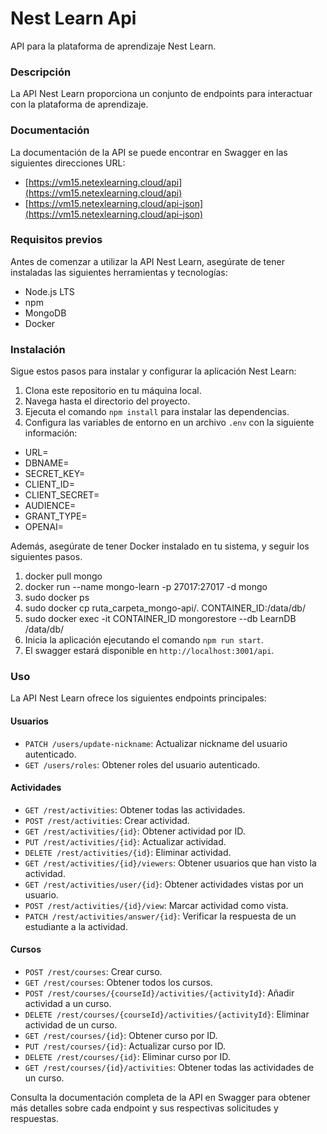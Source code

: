 # Nest Learn Api

 

API para la plataforma de aprendizaje Nest Learn.

 

### Descripción

 

La API Nest Learn proporciona un conjunto de endpoints para interactuar con la plataforma de aprendizaje.

 

### Documentación
La documentación de la API se puede encontrar en Swagger en las siguientes direcciones URL:

 

- [https://vm15.netexlearning.cloud/api](https://vm15.netexlearning.cloud/api)
- [https://vm15.netexlearning.cloud/api-json](https://vm15.netexlearning.cloud/api-json)

 

### Requisitos previos

 

Antes de comenzar a utilizar la API Nest Learn, asegúrate de tener instaladas las siguientes herramientas y tecnologías:

 

- Node.js LTS
- npm 
- MongoDB
- Docker

 

### Instalación

 

Sigue estos pasos para instalar y configurar la aplicación Nest Learn:

 

1. Clona este repositorio en tu máquina local.
2. Navega hasta el directorio del proyecto.
3. Ejecuta el comando `npm install` para instalar las dependencias.
4. Configura las variables de entorno en un archivo `.env` con la siguiente información:

 

- URL=
- DBNAME=
- SECRET_KEY=
- CLIENT_ID=
- CLIENT_SECRET=
- AUDIENCE=
- GRANT_TYPE=
- OPENAI=

 

Además, asegúrate de tener Docker instalado en tu sistema, y seguir los siguientes pasos.

 

1. docker pull mongo
2. docker run --name mongo-learn -p 27017:27017 -d mongo
3. sudo docker ps
4. sudo docker cp ruta_carpeta_mongo-api/. CONTAINER_ID:/data/db/
5. sudo docker exec -it CONTAINER_ID mongorestore --db LearnDB /data/db/
6. Inicia la aplicación ejecutando el comando `npm run start`.
7. El swagger estará disponible en `http://localhost:3001/api`.

 


### Uso

 

La API Nest Learn ofrece los siguientes endpoints principales:

 

#### Usuarios

 

- `PATCH /users/update-nickname`: Actualizar nickname del usuario autenticado.
- `GET /users/roles`: Obtener roles del usuario autenticado.

 

#### Actividades

 

- `GET /rest/activities`: Obtener todas las actividades.
- `POST /rest/activities`: Crear actividad.
- `GET /rest/activities/{id}`: Obtener actividad por ID.
- `PUT /rest/activities/{id}`: Actualizar actividad.
- `DELETE /rest/activities/{id}`: Eliminar actividad.
- `GET /rest/activities/{id}/viewers`: Obtener usuarios que han visto la actividad.
- `GET /rest/activities/user/{id}`: Obtener actividades vistas por un usuario.
- `POST /rest/activities/{id}/view`: Marcar actividad como vista.
- `PATCH /rest/activities/answer/{id}`: Verificar la respuesta de un estudiante a la actividad.

 

#### Cursos

 

- `POST /rest/courses`: Crear curso.
- `GET /rest/courses`: Obtener todos los cursos.
- `POST /rest/courses/{courseId}/activities/{activityId}`: Añadir actividad a un curso.
- `DELETE /rest/courses/{courseId}/activities/{activityId}`: Eliminar actividad de un curso.
- `GET /rest/courses/{id}`: Obtener curso por ID.
- `PUT /rest/courses/{id}`: Actualizar curso por ID.
- `DELETE /rest/courses/{id}`: Eliminar curso por ID.
- `GET /rest/courses/{id}/activities`: Obtener todas las actividades de un curso.

 

Consulta la documentación completa de la API en Swagger para obtener más detalles sobre cada endpoint y sus respectivas solicitudes y respuestas.
